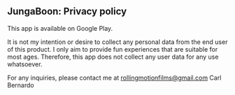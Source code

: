 ## JungaBoon: Privacy policy

This app is available on Google Play.

It is not my intention or desire to collect any personal data from the end user of this product. I only aim to provide fun experiences that are suitable for most ages. Therefore, this app does not collect any user data for any use whatsoever.

For any inquiries, please contact me at rollingmotionfilms@gmail.com
Carl Bernardo
